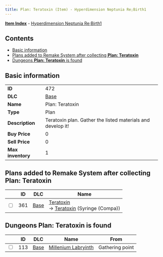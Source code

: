 ```yaml
---
title: Plan: Teratoxin (Item) - Hyperdimension Neptunia Re;Birth1
---
```


[**Item Index**](/neptunia/rb1/item/index.html) - [Hyperdimension Neptunia Re;Birth1](/neptunia/rb1)

## Contents

- [Basic information](#basic-information)
- [Plans added to Remake System after collecting **Plan: Teratoxin**](#plans-added-to-remake-system-after-collecting-plan-teratoxin)
- [Dungeons **Plan: Teratoxin** is found](#dungeons-plan-teratoxin-is-found)

## Basic information

|   |   |
| -- | -- |
| **ID** | 472 |
| **DLC** | [Base](/neptunia/rb1/dlc/1-base.html) |
| **Name** | Plan: Teratoxin |
| **Type** | Plan |
| **Description** | Teratoxin plan. Gather the listed materials and develop it! |
| **Buy Price** | 0 |
| **Sell Price** | 0 |
| **Max inventory** | 1 |


## Plans added to Remake System after collecting **Plan: Teratoxin**

|    | ID | DLC | Name |
| -- | -- | --- | ---- |
| <input type="checkbox" id="rb1-remake-1-361" class="trackbox" /> | 361 | [Base](/neptunia/rb1/dlc/1-base.html) | [Teratoxin](/neptunia/rb1/remake/1-361-teratoxin.html)<br /> → [Teratoxin](/neptunia/rb1/item/1-2337-teratoxin.html) (Syringe (Compa)) |


## Dungeons **Plan: Teratoxin** is found

|    | ID | DLC | Name | From |
| -- | -- | --- | ---- | ---- |
| <input type="checkbox" id="rb1-dungeon-1-113" class="trackbox" /> | 113 | [Base](/neptunia/rb1/dlc/1-base.html) | [Millenium Labryinth](/neptunia/rb1/dungeon/1-113-millenium-labryinth.html) | Gathering point |
